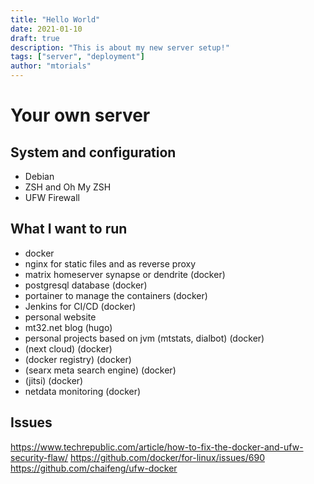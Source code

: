 ```yaml
---
title: "Hello World"
date: 2021-01-10
draft: true
description: "This is about my new server setup!"
tags: ["server", "deployment"]
author: "mtorials"
---
```


# Your own server

## System and configuration

* Debian
* ZSH and Oh My ZSH
* UFW Firewall

## What I want to run

* docker
* nginx for static files and as reverse proxy
* matrix homeserver synapse or dendrite (docker)
* postgresql database (docker)
* portainer to manage the containers (docker)
* Jenkins for CI/CD (docker)
* personal website
* mt32.net blog (hugo)
* personal projects based on jvm (mtstats, dialbot) (docker)
* (next cloud) (docker)
* (docker registry) (docker)
* (searx meta search engine) (docker)
* (jitsi) (docker)
* netdata monitoring (docker)

## Issues

https://www.techrepublic.com/article/how-to-fix-the-docker-and-ufw-security-flaw/
https://github.com/docker/for-linux/issues/690
https://github.com/chaifeng/ufw-docker
